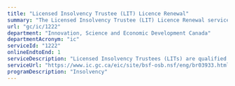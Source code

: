 ```yaml
---
title: "Licensed Insolvency Trustee (LIT) Licence Renewal"
summary: "The Licensed Insolvency Trustee (LIT) Licence Renewal service from Innovation, Science and Economic Development Canada is available end-to-end online, according to the GC Service Inventory."
url: "gc/ic/1222"
department: "Innovation, Science and Economic Development Canada"
departmentAcronym: "ic"
serviceId: "1222"
onlineEndtoEnd: 1
serviceDescription: "Licensed Insolvency Trustees (LITs) are qualified and experienced professionals licensed by the Superintendent of Bankruptcy to manage the administration of insolvent estates and act as officers of the court pursuant to the Bankruptcy and Insolvency Act (BIA) and the Companies' Creditors Arrangement Act (CCAA). The annual renewal of a LIT's licence, which requires the Superintendent’s approval and the payment of prescribed fees, is facilitated by the OSB Licence Administration Application (OLAA), a web-based portal."
serviceUrl: "https://www.ic.gc.ca/eic/site/bsf-osb.nsf/eng/br03933.html"
programDescription: "Insolvency"
---
```

